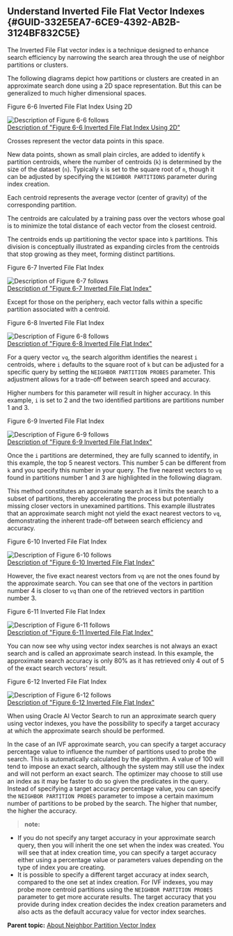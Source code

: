 ## Understand Inverted File Flat Vector Indexes {#GUID-332E5EA7-6CE9-4392-AB2B-3124BF832C5E}

The Inverted File Flat vector index is a technique designed to enhance search efficiency by narrowing the search area through the use of neighbor partitions or clusters.

The following diagrams depict how partitions or clusters are created in an approximate search done using a 2D space representation. But this can be generalized to much higher dimensional spaces.

Figure 6-6 Inverted File Flat Index Using 2D

  


![Description of Figure 6-6 follows](img/inverted-file-index_1.png)  
[Description of "Figure 6-6 Inverted File Flat Index Using 2D"](img_text/inverted-file-index_1.md)

  


Crosses represent the vector data points in this space.

New data points, shown as small plain circles, are added to identify `k` partition centroids, where the number of centroids (`k`) is determined by the size of the dataset (`n`). Typically `k` is set to the square root of `n`, though it can be adjusted by specifying the `NEIGHBOR PARTITIONS` parameter during index creation. 

Each centroid represents the average vector (center of gravity) of the corresponding partition.

The centroids are calculated by a training pass over the vectors whose goal is to minimize the total distance of each vector from the closest centroid.

The centroids ends up partitioning the vector space into `k` partitions. This division is conceptually illustrated as expanding circles from the centroids that stop growing as they meet, forming distinct partitions. 

Figure 6-7 Inverted File Flat Index

  


![Description of Figure 6-7 follows](img/inverted-file-index_5.png)  
[Description of "Figure 6-7 Inverted File Flat Index"](img_text/inverted-file-index_5.md)

  


Except for those on the periphery, each vector falls within a specific partition associated with a centroid.

Figure 6-8 Inverted File Flat Index

  


![Description of Figure 6-8 follows](img/inverted-file-index_6.png)  
[Description of "Figure 6-8 Inverted File Flat Index"](img_text/inverted-file-index_6.md)

  


For a query vector `vq`​, the search algorithm identifies the nearest `i` centroids, where `i` defaults to the square root of `k` but can be adjusted for a specific query by setting the `NEIGHBOR PARTITION PROBES` parameter. This adjustment allows for a trade-off between search speed and accuracy. 

Higher numbers for this parameter will result in higher accuracy. In this example, `i` is set to 2 and the two identified partitions are partitions number 1 and 3. 

Figure 6-9 Inverted File Flat Index

  


![Description of Figure 6-9 follows](img/inverted-file-index_7.png)  
[Description of "Figure 6-9 Inverted File Flat Index"](img_text/inverted-file-index_7.md)

  


Once the `i` partitions are determined, they are fully scanned to identify, in this example, the top 5 nearest vectors. This number 5 can be different from `k` and you specify this number in your query. The five nearest vectors to `vq` found in partitions number 1 and 3 are highlighted in the following diagram. 

This method constitutes an approximate search as it limits the search to a subset of partitions, thereby accelerating the process but potentially missing closer vectors in unexamined partitions. This example illustrates that an approximate search might not yield the exact nearest vectors to `vq`​, demonstrating the inherent trade-off between search efficiency and accuracy. 

Figure 6-10 Inverted File Flat Index

  


![Description of Figure 6-10 follows](img/inverted-file-index_10.png)  
[Description of "Figure 6-10 Inverted File Flat Index"](img_text/inverted-file-index_10.md)

  


However, the five exact nearest vectors from `vq` are not the ones found by the approximate search. You can see that one of the vectors in partition number 4 is closer to `vq` than one of the retrieved vectors in partition number 3. 

Figure 6-11 Inverted File Flat Index

  


![Description of Figure 6-11 follows](img/inverted-file-index_11.png)  
[Description of "Figure 6-11 Inverted File Flat Index"](img_text/inverted-file-index_11.md)

  


You can now see why using vector index searches is not always an exact search and is called an approximate search instead. In this example, the approximate search accuracy is only 80% as it has retrieved only 4 out of 5 of the exact search vectors' result.

Figure 6-12 Inverted File Flat Index

  


![Description of Figure 6-12 follows](img/inverted-file-index_12.png)  
[Description of "Figure 6-12 Inverted File Flat Index"](img_text/inverted-file-index_12.md)

  


When using Oracle AI Vector Search to run an approximate search query using vector indexes, you have the possibility to specify a target accuracy at which the approximate search should be performed. 

In the case of an IVF approximate search, you can specify a target accuracy percentage value to influence the number of partitions used to probe the search. This is automatically calculated by the algorithm. A value of 100 will tend to impose an exact search, although the system may still use the index and will not perform an exact search. The optimizer may choose to still use an index as it may be faster to do so given the predicates in the query. Instead of specifying a target accuracy percentage value, you can specify the `NEIGHBOR PARTITION PROBES` parameter to impose a certain maximum number of partitions to be probed by the search. The higher that number, the higher the accuracy. 

> **note:** 

  * If you do not specify any target accuracy in your approximate search query, then you will inherit the one set when the index was created. You will see that at index creation time, you can specify a target accuracy either using a percentage value or parameters values depending on the type of index you are creating.
  * It is possible to specify a different target accuracy at index search, compared to the one set at index creation. For IVF indexes, you may probe more centroid partitions using the `NEIGHBOR PARTITION PROBES` parameter to get more accurate results. The target accuracy that you provide during index creation decides the index creation parameters and also acts as the default accuracy value for vector index searches. 



**Parent topic:** [About Neighbor Partition Vector Index](neighbor-partition-vector-indexes.md)

